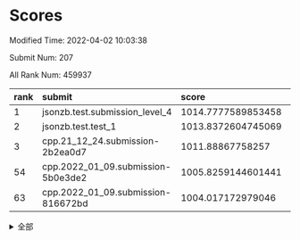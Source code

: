# Scores

Modified Time: 2022-04-02 10:03:38

Submit Num: 207

All Rank Num: 459937

| rank |               submit               |       score        |       sigma        | pk_num |
| :--- | :--------------------------------- | :----------------- | :----------------- | :----- |
| 1    | jsonzb.test.submission_level_4     | 1014.7777589853458 | 0.836302333873549  | 8889   |
| 2    | jsonzb.test.test_1                 | 1013.8372604745069 | 0.8121445678874423 | 8895   |
| 3    | cpp.21_12_24.submission-2b2ea0d7   | 1011.88867758257   | 0.7642075696013912 | 8888   |
| 54   | cpp.2022_01_09.submission-5b0e3de2 | 1005.8259144601441 | 0.7364760332735724 | 8886   |
| 63   | cpp.2022_01_09.submission-816672bd | 1004.017172979046  | 0.7270127251525319 | 8890   |


<details>
<summary>全部</summary>

| rank |                 submit                 |       score        |       sigma        | pk_num |
| :--- | :------------------------------------- | :----------------- | :----------------- | :----- |
| 1    | jsonzb.test.submission_level_4         | 1014.7777589853458 | 0.836302333873549  | 8889   |
| 2    | jsonzb.test.test_1                     | 1013.8372604745069 | 0.8121445678874423 | 8895   |
| 3    | cpp.21_12_24.submission-2b2ea0d7       | 1011.88867758257   | 0.7642075696013912 | 8888   |
| 4    | gobigger.level_3.submission_level_3_31 | 1011.5697118405429 | 0.7846796038755884 | 8889   |
| 5    | gobigger.level_3.submission_level_3_19 | 1011.3135001597817 | 0.7584488519578674 | 8886   |
| 6    | gobigger.level_3.submission_level_3_15 | 1011.2440342822449 | 0.7827008353879039 | 8892   |
| 7    | gobigger.level_3.submission_level_3_39 | 1011.2142975005688 | 0.7799524490433674 | 8882   |
| 8    | gobigger.level_3.submission_level_3_47 | 1011.093497963266  | 0.7682917495065094 | 8887   |
| 9    | gobigger.level_3.submission_level_3_16 | 1011.0280342416062 | 0.7668826853158758 | 8892   |
| 10   | gobigger.level_3.submission_level_3_23 | 1011.022989387289  | 0.7893549025349481 | 8888   |
| 11   | gobigger.level_3.submission_level_3_9  | 1010.8729317381319 | 0.7921692625265506 | 8889   |
| 12   | gobigger.level_3.submission_level_3_13 | 1010.5540951550581 | 0.7613231262554544 | 8882   |
| 13   | gobigger.level_3.submission_level_3_24 | 1010.5458723073621 | 0.768935825625752  | 8881   |
| 14   | gobigger.level_3.submission_level_3_37 | 1010.5354617001802 | 0.7848349017818897 | 8887   |
| 15   | gobigger.level_3.submission_level_3_1  | 1010.5349803439874 | 0.7767466538483774 | 8881   |
| 16   | gobigger.level_3.submission_level_3_5  | 1010.5060538861503 | 0.7568669037362465 | 8882   |
| 17   | gobigger.level_3.submission_level_3_41 | 1010.4768382424284 | 0.7535309011512522 | 8882   |
| 18   | gobigger.level_3.submission_level_3_35 | 1010.4478232364249 | 0.7737317902498135 | 8891   |
| 19   | gobigger.level_3.submission_level_3_10 | 1010.4305029518488 | 0.7457026627459297 | 8891   |
| 20   | gobigger.level_3.submission_level_3_4  | 1010.3860571421994 | 0.7716673511085655 | 8886   |
| 21   | gobigger.level_3.submission_level_3_7  | 1010.3306860721709 | 0.7666829834021119 | 8888   |
| 22   | gobigger.level_3.submission_level_3_28 | 1010.0924839460012 | 0.7465055063158939 | 8887   |
| 23   | gobigger.level_3.submission_level_3_48 | 1010.0163971027982 | 0.7477718230224136 | 8885   |
| 24   | gobigger.level_3.submission_level_3_26 | 1009.995019037805  | 0.7675845159101738 | 8893   |
| 25   | gobigger.level_3.submission_level_3_38 | 1009.9511424441303 | 0.7412841687263135 | 8892   |
| 26   | gobigger.level_3.submission_level_3_20 | 1009.9238155925182 | 0.7498805075353788 | 8886   |
| 27   | gobigger.level_3.submission_level_3_46 | 1009.8356337942324 | 0.7627201728750023 | 8888   |
| 28   | gobigger.level_3.submission_level_3_40 | 1009.7621786573628 | 0.7465872010804011 | 8890   |
| 29   | gobigger.level_3.submission_level_3_42 | 1009.7593912095175 | 0.7568202392010404 | 8888   |
| 30   | gobigger.level_3.submission_level_3_8  | 1009.7571350893795 | 0.7400400510698533 | 8891   |
| 31   | gobigger.level_3.submission_level_3_34 | 1009.7469492891606 | 0.7467591011669013 | 8888   |
| 32   | gobigger.level_3.submission_level_3_6  | 1009.7162587025991 | 0.7518906496035943 | 8884   |
| 33   | gobigger.level_3.submission_level_3_33 | 1009.7136423610319 | 0.7391840535391502 | 8892   |
| 34   | gobigger.level_3.submission_level_3_25 | 1009.6922280038691 | 0.7548884902822782 | 8887   |
| 35   | gobigger.level_3.submission_level_3_43 | 1009.6878503170841 | 0.7610936320945799 | 8892   |
| 36   | gobigger.level_3.submission_level_3_14 | 1009.6571963176444 | 0.7459088944638134 | 8887   |
| 37   | gobigger.level_3.submission_level_3_49 | 1009.6489006285146 | 0.7618203244033601 | 8892   |
| 38   | gobigger.level_3.submission_level_3_27 | 1009.6119901041332 | 0.74170282788288   | 8884   |
| 39   | gobigger.level_3.submission_level_3_17 | 1009.589189321699  | 0.7636522464067882 | 8886   |
| 40   | gobigger.level_3.submission_level_3_45 | 1009.5784012195185 | 0.7463346675800049 | 8889   |
| 41   | gobigger.level_3.submission_level_3_18 | 1009.5358050946589 | 0.7704265885140009 | 8884   |
| 42   | gobigger.level_3.submission_level_3_36 | 1009.4741893047807 | 0.7768902529940058 | 8883   |
| 43   | gobigger.level_3.submission_level_3_44 | 1009.3981768871496 | 0.7616716912518333 | 8886   |
| 44   | gobigger.level_3.submission_level_3_2  | 1009.3562731087321 | 0.7623847894346769 | 8891   |
| 45   | gobigger.level_3.submission_level_3_30 | 1009.2964998384457 | 0.739331467291048  | 8894   |
| 46   | gobigger.level_3.submission_level_3_29 | 1009.247540800863  | 0.7315423250514302 | 8885   |
| 47   | gobigger.level_3.submission_level_3_11 | 1009.170918932994  | 0.7588863276682637 | 8886   |
| 48   | gobigger.level_3.submission_level_3_3  | 1009.0574321006259 | 0.7643797000793052 | 8887   |
| 49   | gobigger.level_3.submission_level_3_12 | 1008.8924548762941 | 0.7655520515422963 | 8882   |
| 50   | gobigger.level_3.submission_level_3_21 | 1008.7897257406936 | 0.7525131373144845 | 8892   |
| 51   | gobigger.level_3.submission_level_3_32 | 1008.7515172600641 | 0.7518234676592765 | 8890   |
| 52   | gobigger.level_3.submission_level_3_0  | 1008.7091585884453 | 0.7568396280087871 | 8891   |
| 53   | gobigger.level_3.submission_level_3_22 | 1008.0496889388713 | 0.7342157196318474 | 8886   |
| 54   | cpp.2022_01_09.submission-5b0e3de2     | 1005.8259144601441 | 0.7364760332735724 | 8886   |
| 55   | gobigger.level_1.submission_level_1_10 | 1004.5713034171672 | 0.7096709622320199 | 8887   |
| 56   | gobigger.level_1.submission_level_1_9  | 1004.2842589898612 | 0.7160090771804432 | 8890   |
| 57   | gobigger.level_1.submission_level_1_7  | 1004.2565573863609 | 0.7241913680753579 | 8888   |
| 58   | gobigger.level_1.submission_level_1_36 | 1004.233146607974  | 0.7108366890016242 | 8886   |
| 59   | gobigger.level_1.submission_level_1_29 | 1004.2295795197685 | 0.7327649806492156 | 8888   |
| 60   | gobigger.level_1.submission_level_1_35 | 1004.2080082024241 | 0.7052203950354776 | 8889   |
| 61   | gobigger.level_1.submission_level_1_17 | 1004.1860434371584 | 0.7098836509344061 | 8886   |
| 62   | gobigger.level_1.submission_level_1_20 | 1004.163793280581  | 0.7205046004119395 | 8889   |
| 63   | cpp.2022_01_09.submission-816672bd     | 1004.017172979046  | 0.7270127251525319 | 8890   |
| 64   | gobigger.level_1.submission_level_1_49 | 1003.9836267127081 | 0.7163148799682615 | 8892   |
| 65   | gobigger.level_1.submission_level_1_41 | 1003.8756104717219 | 0.7122587213627061 | 8883   |
| 66   | gobigger.level_1.submission_level_1_28 | 1003.851483714917  | 0.7122045362588223 | 8889   |
| 67   | gobigger.level_1.submission_level_1_11 | 1003.8122943767906 | 0.7107598322843101 | 8890   |
| 68   | gobigger.level_1.submission_level_1_26 | 1003.8018256334534 | 0.7152000695835317 | 8889   |
| 69   | gobigger.level_1.submission_level_1_2  | 1003.7486550334487 | 0.7194747650135331 | 8888   |
| 70   | gobigger.level_1.submission_level_1_6  | 1003.6101887561375 | 0.7207236488660815 | 8890   |
| 71   | gobigger.level_1.submission_level_1_5  | 1003.6056998506479 | 0.7095642639202733 | 8883   |
| 72   | gobigger.level_1.submission_level_1_38 | 1003.6008170384982 | 0.7184900250888857 | 8891   |
| 73   | gobigger.level_1.submission_level_1_30 | 1003.5965766168102 | 0.7141516871271045 | 8888   |
| 74   | gobigger.level_1.submission_level_1_0  | 1003.5454839273284 | 0.7103941741916394 | 8889   |
| 75   | gobigger.level_1.submission_level_1_3  | 1003.5349589162813 | 0.7106268581086951 | 8891   |
| 76   | gobigger.level_1.submission_level_1_34 | 1003.5233907017913 | 0.706560905506717  | 8890   |
| 77   | gobigger.level_1.submission_level_1_1  | 1003.4353681098155 | 0.7103045657204853 | 8888   |
| 78   | gobigger.level_1.submission_level_1_44 | 1003.4058512415714 | 0.7126128819527036 | 8884   |
| 79   | gobigger.level_1.submission_level_1_40 | 1003.2941135007804 | 0.7204944409547314 | 8884   |
| 80   | gobigger.level_1.submission_level_1_31 | 1003.2355840710254 | 0.7233536942603582 | 8885   |
| 81   | gobigger.level_1.submission_level_1_37 | 1003.2142052987356 | 0.7125968094162747 | 8889   |
| 82   | gobigger.level_1.submission_level_1_42 | 1003.1456829089375 | 0.7127899870540487 | 8885   |
| 83   | gobigger.level_1.submission_level_1_32 | 1003.1357605591741 | 0.7102537014374024 | 8888   |
| 84   | gobigger.level_1.submission_level_1_18 | 1003.1229619593628 | 0.7129569987915387 | 8888   |
| 85   | gobigger.level_1.submission_level_1_43 | 1003.0484360803057 | 0.7101445289265761 | 8885   |
| 86   | gobigger.level_1.submission_level_1_33 | 1003.0469472709132 | 0.708306983192763  | 8887   |
| 87   | gobigger.level_1.submission_level_1_39 | 1003.016151467016  | 0.7219585260115061 | 8888   |
| 88   | gobigger.level_1.submission_level_1_46 | 1003.0032080431332 | 0.7123292162050288 | 8884   |
| 89   | gobigger.level_1.submission_level_1_24 | 1002.9342770675335 | 0.7202183461166654 | 8889   |
| 90   | gobigger.level_1.submission_level_1_4  | 1002.8697922789037 | 0.7209403528955467 | 8885   |
| 91   | gobigger.level_1.submission_level_1_14 | 1002.8120540164126 | 0.7108830931313007 | 8887   |
| 92   | gobigger.level_1.submission_level_1_16 | 1002.786774236501  | 0.7085356394658067 | 8887   |
| 93   | gobigger.level_1.submission_level_1_45 | 1002.7834836883578 | 0.7134446903093251 | 8890   |
| 94   | gobigger.level_1.submission_level_1_27 | 1002.743218104971  | 0.7096757188735756 | 8886   |
| 95   | gobigger.level_1.submission_level_1_12 | 1002.7305731671848 | 0.7094233379983459 | 8887   |
| 96   | gobigger.level_1.submission_level_1_13 | 1002.6658650355233 | 0.7096869558071854 | 8891   |
| 97   | gobigger.level_1.submission_level_1_23 | 1002.6599000475584 | 0.7094437713223577 | 8890   |
| 98   | gobigger.level_1.submission_level_1_19 | 1002.658888963163  | 0.7052794771666463 | 8886   |
| 99   | gobigger.level_1.submission_level_1_22 | 1002.6263768128473 | 0.7068949513024442 | 8887   |
| 100  | gobigger.level_1.submission_level_1_48 | 1002.5789343819446 | 0.7151350941124155 | 8891   |
| 101  | gobigger.level_1.submission_level_1_8  | 1002.334999352973  | 0.7125530772337144 | 8892   |
| 102  | gobigger.level_1.submission_level_1_21 | 1002.3332841043187 | 0.7151506984912467 | 8889   |
| 103  | gobigger.level_1.submission_level_1_47 | 1002.2189436740675 | 0.7110881500331755 | 8888   |
| 104  | gobigger.level_1.submission_level_1_25 | 1002.2090832340655 | 0.7130747710120571 | 8891   |
| 105  | gobigger.level_1.submission_level_1_15 | 1002.1721557440235 | 0.7173331471429345 | 8888   |
| 106  | gobigger.random.submission_random_32   | 997.6894198534376  | 0.7069723545475071 | 8882   |
| 107  | gobigger.random.submission_random_29   | 997.3265550854816  | 0.7060585052638904 | 8886   |
| 108  | gobigger.random.submission_random_35   | 996.9574014150144  | 0.7022926366512389 | 8885   |
| 109  | gobigger.random.submission_random_4    | 996.9121504765774  | 0.7048514563248377 | 8885   |
| 110  | gobigger.random.submission_random_9    | 996.742311945641   | 0.7088375546017278 | 8886   |
| 111  | gobigger.random.submission_random_48   | 996.7125667782274  | 0.7074427288956957 | 8890   |
| 112  | gobigger.random.submission_random_10   | 996.6490120811332  | 0.7141079047920783 | 8883   |
| 113  | gobigger.random.submission_random_23   | 996.6201033041266  | 0.7055260721010027 | 8885   |
| 114  | gobigger.random.submission_random_8    | 996.5788312008478  | 0.7150753365510047 | 8888   |
| 115  | gobigger.random.submission_random_38   | 996.5719856970202  | 0.7132269144573813 | 8891   |
| 116  | gobigger.random.submission_random_30   | 996.561461246375   | 0.7163277876957226 | 8893   |
| 117  | gobigger.random.submission_random_49   | 996.436177470643   | 0.7153029056378273 | 8882   |
| 118  | gobigger.random.submission_random_25   | 996.3912266041244  | 0.7090684421328057 | 8888   |
| 119  | gobigger.random.submission_random_36   | 996.3878541895099  | 0.6997365764059847 | 8884   |
| 120  | gobigger.random.submission_random_21   | 996.3495399923171  | 0.7134357494218233 | 8890   |
| 121  | gobigger.random.submission_random_1    | 996.3485626186564  | 0.716444951430688  | 8885   |
| 122  | gobigger.random.submission_random_24   | 996.329255546542   | 0.7170204844807331 | 8888   |
| 123  | gobigger.random.submission_random_44   | 996.3206387338884  | 0.7066585865975882 | 8887   |
| 124  | gobigger.random.submission_random_2    | 996.3032929930031  | 0.7057575255679223 | 8887   |
| 125  | gobigger.random.submission_random_17   | 996.2543649992019  | 0.7066082329679597 | 8892   |
| 126  | gobigger.random.submission_random_11   | 996.2298881069011  | 0.7188763247006369 | 8883   |
| 127  | gobigger.random.submission_random_37   | 996.2147845262781  | 0.7046864189625871 | 8891   |
| 128  | gobigger.random.submission_random_33   | 996.1495295190816  | 0.705932447474074  | 8887   |
| 129  | gobigger.random.submission_random_6    | 996.1078634046552  | 0.7039969544159901 | 8888   |
| 130  | gobigger.random.submission_random_13   | 996.1069627923029  | 0.7165262758748775 | 8888   |
| 131  | gobigger.random.submission_random_31   | 996.0890101412908  | 0.6968898013820477 | 8884   |
| 132  | gobigger.random.submission_random_26   | 996.0567635692454  | 0.7175861522009103 | 8886   |
| 133  | gobigger.random.submission_random_46   | 996.0460625831138  | 0.7191937150670562 | 8889   |
| 134  | gobigger.random.submission_random_19   | 996.0406385205717  | 0.718319344145203  | 8892   |
| 135  | gobigger.random.submission_random_28   | 995.932771338147   | 0.7116345534556813 | 8893   |
| 136  | gobigger.random.submission_random_12   | 995.8523445752132  | 0.7211735206771432 | 8882   |
| 137  | gobigger.random.submission_random_41   | 995.8466420335943  | 0.7163356885273763 | 8888   |
| 138  | gobigger.random.submission_random_3    | 995.8325524042087  | 0.7269027662318944 | 8890   |
| 139  | gobigger.random.submission_random_15   | 995.8251206333308  | 0.7136339378493521 | 8891   |
| 140  | gobigger.random.submission_random_0    | 995.7487127476479  | 0.7107388766802081 | 8892   |
| 141  | gobigger.random.submission_random_7    | 995.7471446146606  | 0.7197192007251221 | 8889   |
| 142  | gobigger.random.submission_random_27   | 995.7230485750241  | 0.7139018471607979 | 8883   |
| 143  | gobigger.random.submission_random_34   | 995.7022069256018  | 0.7119516609471296 | 8889   |
| 144  | gobigger.random.submission_random_22   | 995.6068520691862  | 0.7247278518975736 | 8884   |
| 145  | gobigger.random.submission_random_18   | 995.5602183819047  | 0.7133839945567273 | 8891   |
| 146  | gobigger.random.submission_random_39   | 995.5421397736985  | 0.7139874016104638 | 8889   |
| 147  | gobigger.random.submission_random_45   | 995.5199359607559  | 0.707830622414425  | 8889   |
| 148  | gobigger.random.submission_random_14   | 995.4869884415813  | 0.7089143827872001 | 8889   |
| 149  | gobigger.random.submission_random_43   | 995.4864534056566  | 0.7181240926436099 | 8889   |
| 150  | gobigger.random.submission_random_5    | 995.3333009460682  | 0.7118882178861421 | 8886   |
| 151  | gobigger.random.submission_random_16   | 995.2945649514975  | 0.7062811645219801 | 8890   |
| 152  | gobigger.random.submission_random_20   | 995.2808369904596  | 0.7205247049984017 | 8888   |
| 153  | gobigger.random.submission_random_42   | 995.1439235429251  | 0.710909201608773  | 8885   |
| 154  | gobigger.random.submission_random_40   | 995.0663998089394  | 0.7172918186478563 | 8888   |
| 155  | gobigger.random.submission_random_47   | 995.0130740267097  | 0.6967604306559253 | 8888   |
| 156  | gobigger.level_2.submission_level_2_36 | 994.9392848970864  | 0.7290171559683294 | 8890   |
| 157  | gobigger.level_2.submission_level_2_35 | 993.9370895083727  | 0.7443824625682213 | 8886   |
| 158  | gobigger.level_2.submission_level_2_43 | 993.8234153248709  | 0.7168132521443995 | 8882   |
| 159  | gobigger.level_2.submission_level_2_13 | 993.72302778535    | 0.7365369214910175 | 8882   |
| 160  | gobigger.level_2.submission_level_2_4  | 992.9844051740862  | 0.7468542288987688 | 8888   |
| 161  | gobigger.level_2.submission_level_2_6  | 992.9681637045511  | 0.7376130559870799 | 8889   |
| 162  | gobigger.level_2.submission_level_2_27 | 992.950217118853   | 0.738239854001018  | 8887   |
| 163  | gobigger.level_2.submission_level_2_31 | 992.8687275811659  | 0.7310274406020243 | 8887   |
| 164  | gobigger.level_2.submission_level_2_16 | 992.8680938781786  | 0.7314784986507025 | 8888   |
| 165  | gobigger.level_2.submission_level_2_14 | 992.7483076437296  | 0.7317285808687279 | 8892   |
| 166  | gobigger.level_2.submission_level_2_41 | 992.7023110246483  | 0.7425813673289662 | 8891   |
| 167  | gobigger.level_2.submission_level_2_40 | 992.6519056944137  | 0.7359019294549843 | 8887   |
| 168  | gobigger.level_2.submission_level_2_32 | 992.645979737472   | 0.7526655497487486 | 8891   |
| 169  | gobigger.level_2.submission_level_2_10 | 992.635683784819   | 0.7351976632127083 | 8886   |
| 170  | gobigger.level_2.submission_level_2_49 | 992.6299588450908  | 0.7555455810380001 | 8885   |
| 171  | gobigger.level_2.submission_level_2_0  | 992.6076478804781  | 0.7329149925106972 | 8887   |
| 172  | gobigger.level_2.submission_level_2_1  | 992.5525514068767  | 0.7570376738215011 | 8891   |
| 173  | gobigger.level_2.submission_level_2_47 | 992.5248600205985  | 0.7506348191991723 | 8886   |
| 174  | gobigger.level_2.submission_level_2_8  | 992.5190470174005  | 0.7388077153401885 | 8886   |
| 175  | gobigger.level_2.submission_level_2_30 | 992.4454174220521  | 0.751743709390205  | 8890   |
| 176  | gobigger.level_2.submission_level_2_11 | 992.4273941846882  | 0.749118630807286  | 8887   |
| 177  | gobigger.level_2.submission_level_2_19 | 992.3148391384705  | 0.7484286886878669 | 8893   |
| 178  | gobigger.level_2.submission_level_2_46 | 992.2843307618821  | 0.7398297285886879 | 8890   |
| 179  | gobigger.level_2.submission_level_2_20 | 992.281455794365   | 0.7611429367727192 | 8891   |
| 180  | gobigger.level_2.submission_level_2_28 | 992.2724970778156  | 0.749042886786363  | 8887   |
| 181  | gobigger.level_2.submission_level_2_24 | 992.1574838827042  | 0.7574820594076588 | 8893   |
| 182  | gobigger.level_2.submission_level_2_38 | 992.1157074413908  | 0.7492616041670513 | 8888   |
| 183  | gobigger.level_2.submission_level_2_44 | 992.1118441330826  | 0.7467995748721427 | 8888   |
| 184  | gobigger.level_2.submission_level_2_37 | 992.0848018203498  | 0.7596430349352701 | 8887   |
| 185  | gobigger.level_2.submission_level_2_5  | 991.9973540703988  | 0.7450340480568515 | 8886   |
| 186  | gobigger.level_2.submission_level_2_23 | 991.963286288737   | 0.7544013250297785 | 8880   |
| 187  | gobigger.level_2.submission_level_2_7  | 991.9141870831904  | 0.7310675342355974 | 8887   |
| 188  | gobigger.level_2.submission_level_2_15 | 991.8192267383922  | 0.7617328910418665 | 8889   |
| 189  | gobigger.level_2.submission_level_2_34 | 991.7847634011601  | 0.7589032035816569 | 8888   |
| 190  | gobigger.level_2.submission_level_2_21 | 991.7137729893121  | 0.7631335888832275 | 8884   |
| 191  | gobigger.level_2.submission_level_2_25 | 991.6610224109036  | 0.7487435883009587 | 8886   |
| 192  | gobigger.level_2.submission_level_2_12 | 991.5100111754385  | 0.7699584789043168 | 8886   |
| 193  | gobigger.level_2.submission_level_2_48 | 991.3227984861103  | 0.761583363499368  | 8890   |
| 194  | gobigger.level_2.submission_level_2_29 | 991.17621823747    | 0.7484497093992871 | 8890   |
| 195  | gobigger.level_2.submission_level_2_2  | 991.1479534923816  | 0.7604095805756714 | 8885   |
| 196  | gobigger.level_2.submission_level_2_3  | 991.0522947398929  | 0.749099774977754  | 8890   |
| 197  | gobigger.level_2.submission_level_2_18 | 991.0148727254233  | 0.7476635911840387 | 8887   |
| 198  | gobigger.level_2.submission_level_2_45 | 990.9740693238548  | 0.7413993094521547 | 8891   |
| 199  | gobigger.level_2.submission_level_2_22 | 990.8410012154177  | 0.7461428630375712 | 8888   |
| 200  | gobigger.level_2.submission_level_2_17 | 990.8012136749011  | 0.7663348627590489 | 8886   |
| 201  | gobigger.level_2.submission_level_2_33 | 990.6938310978567  | 0.7629534135092262 | 8888   |
| 202  | gobigger.level_2.submission_level_2_26 | 990.630251538112   | 0.7819101404509341 | 8888   |
| 203  | gobigger.level_2.submission_level_2_39 | 990.6131840104915  | 0.7540908457770419 | 8887   |
| 204  | gobigger.level_2.submission_level_2_9  | 990.2373724947053  | 0.769382448802089  | 8883   |
| 205  | gobigger.level_2.submission_level_2_42 | 990.0042363079883  | 0.7602517568538603 | 8885   |
| 206  | gobigger.none.submission_none_0        | 977.398150340212   | 1.4237529528940767 | 8889   |
| 207  | gobigger.none.submission_none_1        | 974.174068385905   | 1.7743393611590244 | 8888   |

</details>